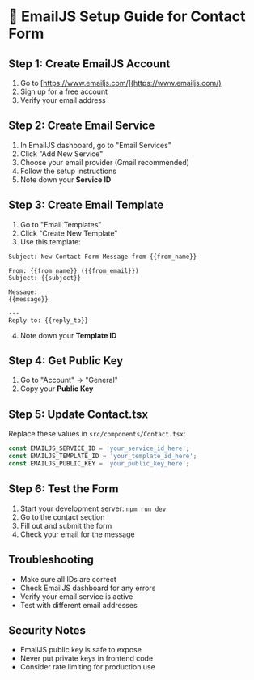 # 📧 EmailJS Setup Guide for Contact Form

## Step 1: Create EmailJS Account
1. Go to [https://www.emailjs.com/](https://www.emailjs.com/)
2. Sign up for a free account
3. Verify your email address

## Step 2: Create Email Service
1. In EmailJS dashboard, go to "Email Services"
2. Click "Add New Service"
3. Choose your email provider (Gmail recommended)
4. Follow the setup instructions
5. Note down your **Service ID**

## Step 3: Create Email Template
1. Go to "Email Templates"
2. Click "Create New Template"
3. Use this template:

```
Subject: New Contact Form Message from {{from_name}}

From: {{from_name}} ({{from_email}})
Subject: {{subject}}

Message:
{{message}}

---
Reply to: {{reply_to}}
```

4. Note down your **Template ID**

## Step 4: Get Public Key
1. Go to "Account" → "General"
2. Copy your **Public Key**

## Step 5: Update Contact.tsx
Replace these values in `src/components/Contact.tsx`:

```javascript
const EMAILJS_SERVICE_ID = 'your_service_id_here';
const EMAILJS_TEMPLATE_ID = 'your_template_id_here';
const EMAILJS_PUBLIC_KEY = 'your_public_key_here';
```

## Step 6: Test the Form
1. Start your development server: `npm run dev`
2. Go to the contact section
3. Fill out and submit the form
4. Check your email for the message

## Troubleshooting
- Make sure all IDs are correct
- Check EmailJS dashboard for any errors
- Verify your email service is active
- Test with different email addresses

## Security Notes
- EmailJS public key is safe to expose
- Never put private keys in frontend code
- Consider rate limiting for production use


